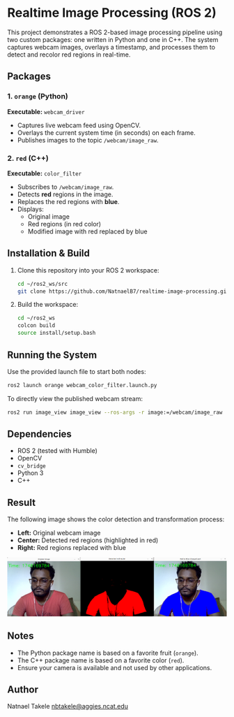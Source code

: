 # Realtime Image Processing (ROS 2)

This project demonstrates a ROS 2-based image processing pipeline using two custom packages: one written in Python and one in C++. The system captures webcam images, overlays a timestamp, and processes them to detect and recolor red regions in real-time.



## Packages

### 1. `orange` (Python)
**Executable:** `webcam_driver`

- Captures live webcam feed using OpenCV.
- Overlays the current system time (in seconds) on each frame.
- Publishes images to the topic `/webcam/image_raw`.

### 2. `red` (C++)
**Executable:** `color_filter`

- Subscribes to `/webcam/image_raw`.
- Detects **red** regions in the image.
- Replaces the red regions with **blue**.
- Displays:
  - Original image
  - Red regions (in red color)
  - Modified image with red replaced by blue



## Installation & Build

1. Clone this repository into your ROS 2 workspace:
   ```bash
   cd ~/ros2_ws/src
   git clone https://github.com/NatnaelB7/realtime-image-processing.git
   ```


2. Build the workspace:

   ```bash
   cd ~/ros2_ws
   colcon build
   source install/setup.bash
   ```
   

## Running the System

Use the provided launch file to start both nodes:

```bash
ros2 launch orange webcam_color_filter.launch.py
```

To directly view the published webcam stream:

```bash
ros2 run image_view image_view --ros-args -r image:=/webcam/image_raw
```


## Dependencies

* ROS 2 (tested with Humble)
* OpenCV
* `cv_bridge`
* Python 3
* C++


## Result

The following image shows the color detection and transformation process:

- **Left:** Original webcam image
- **Center:** Detected red regions (highlighted in red)
- **Right:** Red regions replaced with blue

![Result Example](realtime_image_pro.png)

## Notes

* The Python package name is based on a favorite fruit (`orange`).
* The C++ package name is based on a favorite color (`red`).
* Ensure your camera is available and not used by other applications.


## Author

Natnael Takele
[nbtakele@aggies.ncat.edu](mailto:nbtakele@aggies.ncat.edu)


